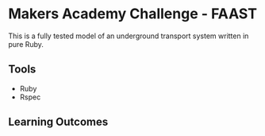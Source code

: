 # Makers Academy Challenge - FAAST

This is a fully tested model of an underground transport system written in pure Ruby.

## Tools

- Ruby
- Rspec

## Learning Outcomes

